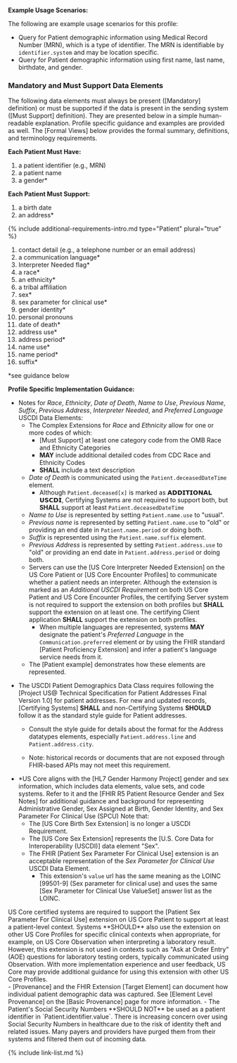 
**Example Usage Scenarios:**

The following are example usage scenarios for this profile:

-   Query for Patient demographic information using Medical Record
    Number (MRN), which is a type of identifier. The MRN is identifiable
    by `identifier.system` and may be location specific.
-   Query for Patient demographic information using first name, last
    name, birthdate, and gender.

### Mandatory and Must Support Data Elements


The following data elements must always be present ([Mandatory] definition) or must be supported if the data is present in the sending system ([Must Support] definition). They are presented below in a simple human-readable explanation. Profile specific guidance and examples are provided as well. The [Formal Views] below provides the formal summary, definitions, and terminology requirements.  

**Each Patient Must Have:**

1. a patient identifier (e.g., MRN)
1. a patient name
1. a gender*

**Each Patient Must Support:**

1. a birth date
1. an address*

{% include additional-requirements-intro.md type="Patient" plural="true" %}

1. contact detail (e.g., a telephone number or an email address)
2. a communication language*
3. <span class="bg-success" markdown="1">Interpreter Needed flag*</span><!-- new-content -->
4. a race*
5. an ethnicity*
6. a tribal affiliation
7. sex*
8. <span class="bg-success" markdown="1">sex parameter for clinical use*</span><!-- new-content -->
9. gender identity*
10. <span class="bg-success" markdown="1">personal pronouns</span><!-- new-content -->
11. date of death*
12. <span class="bg-success" markdown="1">address use*</span><!-- new-content -->
12. <span class="bg-success" markdown="1">address period*</span><!-- new-content -->
13. <span class="bg-success" markdown="1">name use*</span><!-- new-content -->
13. <span class="bg-success" markdown="1">name period*</span><!-- new-content -->
14. suffix*

*see guidance below

**Profile Specific Implementation Guidance:**
- Notes for *Race*, *Ethnicity*, *Date of Death*, <span class="bg-success" markdown="1">*Name to Use*</span><!-- new-content -->, *Previous Name*, *Suffix*, *Previous Address*, <span class="bg-success" markdown="1">*Interpreter Needed*</span><!-- new-content -->, and *Preferred Language* USCDI Data Elements: 
  - The Complex Extensions for *Race* and *Ethnicity* allow for one or more codes of which:
    - [Must Support] at least one category code from the OMB Race and Ethnicity Categories
    - **MAY** include additional detailed codes from CDC Race and Ethnicity Codes
    - **SHALL** include a text description
  - *Date of Death* is communicated using the `Patient.deceasedDateTime` element.
    - Although `Patient.deceased[x]` is marked as 𝗔𝗗𝗗𝗜𝗧𝗜𝗢𝗡𝗔𝗟 𝗨𝗦𝗖𝗗𝗜, Certifying Systems are not required to support both, but **SHALL** support at least `Patient.deceasedDateTime`
  - <span class="bg-success" markdown="1">*Name to Use* is represented by setting `Patient.name.use` to "usual".</span><!-- new-content -->
  - *Previous name* is represented by setting `Patient.name.use` to "old" or providing an end date in `Patient.name.period` or doing both.
  - *Suffix* is represented using the `Patient.name.suffix` element.
  - *Previous Address* is represented by setting `Patient.address.use` to "old" or providing an end date in `Patient.address.period` or doing both.
  - <span class="bg-success" markdown="1">Servers can use the [US Core Interpreter Needed Extension] on the US Core Patient or [US Core Encounter Profiles] to communicate whether a patient needs an interpreter. Although the extension is marked as an *Additional USCDI Requirement* on both US Core Patient and US Core Encounter Profiles, the certifying Server system is not required to support the extension on both profiles but **SHALL** support the extension on at least one. The certifying Client application **SHALL** support the extension on both profiles.</span><!-- new-content -->
     - <span class="bg-success" markdown="1">When multiple languages are represented, systems **MAY** designate the patient's *Preferred Language* in the `Communication.preferred` element or by using the FHIR standard [Patient Proficiency Extension] and infer a patient's language service needs from it.</span><!-- new-content -->
  - The [Patient example] demonstrates how these elements are represented.

<div class="bg-success" markdown="1">

- The USCDI Patient Demographics Data Class requires following the [Project US@ Technical Specification for Patient Addresses Final Version 1.0] for patient addresses.  For new and updated records, [Certifying Systems] **SHALL** and non-Certifying Systems **SHOULD** follow it as the standard style guide for Patient addresses.  
 
   -  Consult the style guide for details about the format for the Address datatypes elements, especially `Patient.address.line` and `Patient.address.city`.

   - Note: historical records or documents that are not exposed through FHIR-based APIs may not meet this requirement.
</div><!-- new-content -->

<div class="bg-success" markdown="1">

- \*US Core aligns with the [HL7 Gender Harmony Project] gender and sex information, which includes data elements, value sets, and code systems. Refer to it and the [FHIR R5 Patient Resource Gender and Sex Notes] for additional guidance and background for representing Administrative Gender, Sex Assigned at Birth, Gender Identity, and Sex Parameter For Clinical Use (SPCU) Note that:
  - The [US Core Birth Sex Extension] is no longer a USCDI Requirement.
  - The [US Core Sex Extension] represents the [U.S. Core Data for Interoperability (USCDI)] data element "Sex".
  - The FHIR [Patient Sex Parameter For Clinical Use] extension is an acceptable representation of the *Sex Parameter for Clinical Use* USCDI Data Element.
    - This extension's `value` url has the same meaning as the LOINC [99501-9] (Sex parameter for clinical use) and uses the same [Sex Parameter for Clinical Use ValueSet] answer list as the LOINC.
</div><!-- new-content -->

<div class="stu-note" markdown="1">
<div class="bg-success" markdown="1">
 US Core certified systems are required to support the [Patient Sex Parameter For Clinical Use] extension on US Core Patient to support at least a patient-level context. Systems **SHOULD** also use the extension on other US Core Profiles for specific clinical contexts when appropriate, for example, on US Core Observation when interpreting a laboratory result. However, this extension is not used in contexts such as "Ask at Order Entry" (AOE) questions for laboratory testing orders, typically communicated using Observation. With more implementation experience and user feedback, US Core may provide additional guidance for using this extension with other US Core Profiles.
</div><!-- new-content -->
</div><!-- stu-note -->
- [Provenance] and the FHIR Extension [Target Element] can document how individual patient demographic data was captured. See [Element Level Provenance] on the [Basic Provenance] page for more information.
- The Patient's Social Security Numbers **SHOULD NOT** be used as a patient identifier in `Patient.identifier.value`. There is increasing concern over using Social Security Numbers in healthcare due to the risk of identity theft and related issues. Many payers and providers have purged them from their systems and filtered them out of incoming data.

{% include link-list.md %}
